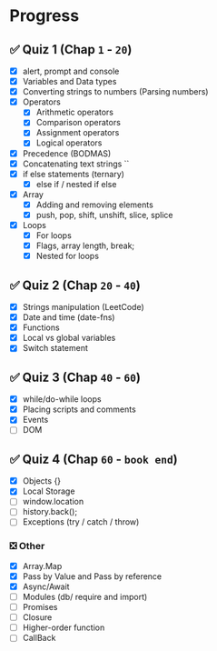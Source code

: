 # Progress

## ✅ Quiz 1 (Chap `1` - `20`)

- [x] alert, prompt and console
- [x] Variables and Data types
- [x] Converting strings to numbers (Parsing numbers)
- [x] Operators
  - [x] Arithmetic operators
  - [x] Comparison operators
  - [x] Assignment operators
  - [x] Logical operators
- [x] Precedence (BODMAS)
- [x] Concatenating text strings ``
- [x] if else statements (ternary)
  - [x] else if / nested if else
- [x] Array
  - [x] Adding and removing elements
  - [x] push, pop, shift, unshift, slice, splice
- [x] Loops
  - [x] For loops
  - [x] Flags, array length, break;
  - [x] Nested for loops

## ✅ Quiz 2 (Chap `20` - `40`)

- [x] Strings manipulation (LeetCode)
- [x] Date and time (date-fns)
- [x] Functions
- [x] Local vs global variables
- [x] Switch statement

## ✅ Quiz 3 (Chap `40` - `60`)

- [x] while/do-while loops
- [x] Placing scripts and comments
- [x] Events
- [ ] DOM

## ✅ Quiz 4 (Chap `60` - `book end`)

- [x] Objects {}
- [x] Local Storage
- [ ] window.location
- [ ] history.back();
- [ ] Exceptions (try / catch / throw)

### ❎ Other

- [x] Array.Map
- [x] Pass by Value and Pass by reference
- [x] Async/Await
- [ ] Modules (db/ require and import)
- [ ] Promises
- [ ] Closure
- [ ] Higher-order function
- [ ] CallBack
